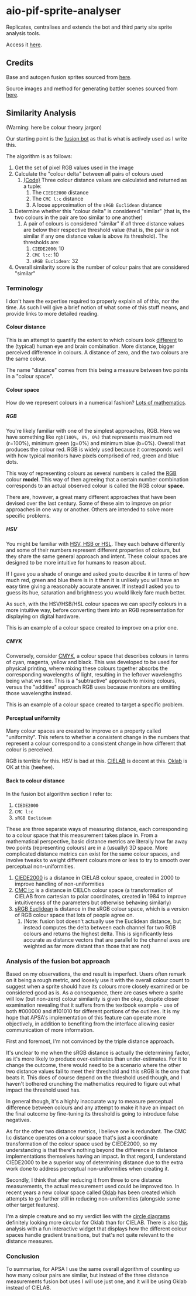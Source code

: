 # aio-pif-sprite-analyser

Replicates, centralises and extends the bot and third party site sprite analysis tools.

Access it [here](https://fiddlekins.github.io/aio-pif-sprite-analyser/).

## Credits

Base and autogen fusion sprites sourced from [here](https://gitlab.com/pokemoninfinitefusion/autogen-fusion-sprites).

Source images and method for generating battler scenes sourced from [here](https://github.com/greystorm101/spritebot).

## Similarity Analysis

(Warning: here be colour theory jargon)

Our starting point is the [fusion bot](https://github.com/Aegide/bot-fusion-analyzer) as that is what is actively used as I write this.

The algorithm is as follows:

1. Get the set of pixel RGB values used in the image
2. Calculate the "colour delta" between all pairs of colours used
   1. [(Code)](https://github.com/Aegide/bot-fusion-analyzer/blob/main/bot/analysis_sprite.py#L336) Three colour distance values are calculated and returned as a tuple:
      1. The `CIEDE2000` distance
      2. The `CMC l:c` distance
      3. A loose approximation of the `sRGB Euclidean` distance
3. Determine whether this "colour delta" is considered "similar" (that is, the two colours in the pair are too similar to one another)
   1. A pair of colours is considered "similar" if _all_ three distance values are below their respective threshold value (that is, the pair is not similar if any one distance value is above its threshold). The thresholds are:
      1. `CIEDE2000`: 10
      2. `CMC l:c`: 10
      3. `sRGB Euclidean`: 32
4. Overall similarity score is the number of colour pairs that are considered "similar"

### Terminology

I don't have the expertise required to properly explain all of this, nor the time.
As such I will give a brief notion of what some of this stuff means, and provide links to more detailed reading.

#### Colour distance

This is an attempt to quantify the extent to which colours look [different](https://en.wikipedia.org/wiki/Color_difference) to the (typical) human eye and brain combination.
More distance, bigger perceived difference in colours.
A distance of zero, and the two colours are the same colour.

The name "distance" comes from this being a measure between two points in a "colour space".

#### Colour space

How do we represent colours in a numerical fashion? [Lots of mathematics](https://en.wikipedia.org/wiki/Color_space). 

##### RGB

You're likely familiar with one of the simplest approaches, RGB.
Here we have something like `rgb(100%, 0%, 0%)` that represents maximum red (r=100%), minimum green (g=0%) and minimum blue (b=0%).
Overall that produces the colour red.
RGB is widely used because it corresponds well with how typical monitors have pixels comprised of red, green and blue dots.

This way of representing colours as several numbers is called the [RGB](https://en.wikipedia.org/wiki/RGB_color_model) colour **model**.
This way of then agreeing that a certain number combination corresponds to an actual observed colour is called the RGB colour **space**.

There are, however, a great many different approaches that have been devised over the last century.
Some of these aim to improve on prior approaches in one way or another.
Others are intended to solve more specific problems.

##### HSV

You might be familiar with [HSV, HSB or HSL](https://en.wikipedia.org/wiki/HSL_and_HSV).
They each behave differently and some of their numbers represent different properties of colours, but they share the same general approach and intent.
These colour spaces are designed to be more intuitive for humans to reason about.

If I gave you a shade of orange and asked you to describe it in terms of how much red, green and blue there is in it then it is unlikely you will have an easy time giving a reasonably accurate answer.
If instead I asked you to guess its hue, saturation and brightness you would likely fare much better.

As such, with the HSV/HSB/HSL colour spaces we can specify colours in a more intuitive way, before converting them into an RGB representation for displaying on digital hardware.

This is an example of a colour space created to improve on a prior one.

##### CMYK

Conversely, consider [CMYK](https://en.wikipedia.org/wiki/CMYK_color_model), a colour space that describes colours in terms of cyan, magenta, yellow and black.
This was developed to be used for physical printing, where mixing these colours together absorbs the corresponding wavelengths of light, resulting in the leftover wavelengths being what we see.
This is a "subtractive" approach to mixing colours, versus the "additive" approach RGB uses because monitors are emitting those wavelengths instead.

This is an example of a colour space created to target a specific problem.

#### Perceptual uniformity

Many colour spaces are created to improve on a property called "uniformity".
This refers to whether a consistent change in the numbers that represent a colour correspond to a consistent change in how different that colour is perceived.

RGB is terrible for this.
HSV is bad at this.
[CIELAB](https://en.wikipedia.org/wiki/CIELAB) is decent at this.
[Oklab](https://bottosson.github.io/posts/oklab/) is OK at this (heehee).

#### Back to colour distance

In the fusion bot algorithm section I refer to:

1. `CIEDE2000`
2. `CMC l:c`
3. `sRGB Euclidean`

These are three separate ways of measuring distance, each corresponding to a colour space that this measurement takes place in.
From a mathematical perspective, basic distance metrics are literally how far away two points (representing colours) are in a (usually) 3D space.
More complicated distance metrics can exist for the same colour spaces, and involve tweaks to weight different colours more or less to try to smooth over perceptual non-uniformities.

1. [CIEDE2000](https://en.wikipedia.org/wiki/Color_difference#CIEDE2000) is a distance in CIELAB colour space, created in 2000 to improve handling of non-uniformities
2. [CMC l:c](https://en.wikipedia.org/wiki/Color_difference#CMC_l:c_(1984)) is a distance in CIELCh colour space (a transformation of CIELAB from cartesian to polar coordinates, created in 1984 to improve intuitiveness of the parameters but otherwise behaving similarly)
3. [sRGB Euclidean](https://en.wikipedia.org/wiki/Color_difference#sRGB) is distance in the sRGB colour space, which is a version of RGB colour space that lots of people agree on.
   1. (Note: fusion bot doesn't actually use the Euclidean distance, but instead computes the delta between each channel for two RGB colours and returns the highest delta. This is significantly less accurate as distance vectors that are parallel to the channel axes are weighted as far more distant than those that are not) 

### Analysis of the fusion bot approach

Based on my observations, the end result is imperfect.
Users often remark on it being a rough metric, and loosely use it with the overall colour count to suggest when a sprite should have its colours more closely examined or be considered good as is.
As a consequence, there are cases where a sprite will low (but non-zero) colour similarity is given the okay, despite closer examination revealing that it suffers from the textbook example - use of both #000000 and #101010 for different portions of the outlines.
It is my hope that APSA's implementation of this feature can operate more objectively, in addition to benefiting from the interface allowing easier communication of more information.

First and foremost, I'm not convinced by the triple distance approach.

It's unclear to me when the sRGB distance is actually the determining factor, as it's more likely to produce over-estimates than under-estimates.
For it to change the outcome, there would need to be a scenario where the other two distance values fail to meet their threshold and this sRGB is the one that beats it.
This does of course depend on the threshold used though, and I haven't bothered crunching the mathematics required to figure out what impact the threshold used has.

In general though, it's a highly inaccurate way to measure perceptual difference between colours and any attempt to make it have an impact on the final outcome by fine-tuning its threshold is going to introduce false negatives.

As for the other two distance metrics, I believe one is redundant.
The CMC l:c distance operates on a colour space that's just a coordinate transformation of the colour space used by CIEDE2000, so my understanding is that there's nothing beyond the difference in distance implementations themselves having an impact.
In that regard, I understand CIEDE2000 to be a superior way of determining distance due to the extra work done to address perceptual non-uniformities when creating it.

Secondly, I think that after reducing it from three to one distance measurements, the actual measurement used could be improved too.
In recent years a new colour space called [Oklab](https://bottosson.github.io/posts/oklab/) has been created which attempts to go further still in reducing non-uniformities (alongside some other target features).

I'm a simple creature and so my verdict lies with the [circle diagrams](https://bottosson.github.io/posts/oklab/#munsell-data) definitely looking more circular for Oklab than for CIELAB.
There is also [this](https://raphlinus.github.io/color/2021/01/18/oklab-critique.html) analysis with a fun interactive widget that displays how the different colour spaces handle gradient transitions, but that's not quite relevant to the distance measures. 

### Conclusion

To summarise, for APSA I use the same overall algorithm of counting up how many colour pairs are similar, but instead of the three distance measurements fusion bot uses I will use just one, and it will be using Oklab instead of CIELAB.
